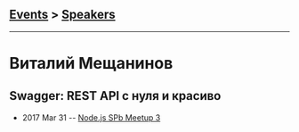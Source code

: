 ## [Events](../README.md) > [Speakers](../speakers.md)
---

# Виталий Мещанинов

## Swagger: REST API с нуля и красиво
- 2017 Mar 31 -- [Node.js SPb Meetup 3](https://youtu.be/Yxsf06JSGCE?t=12502)    
